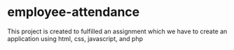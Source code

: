 # employee-attendance
This project is created to fulfilled an assignment which we have to create an application using html, css, javascript, and php
